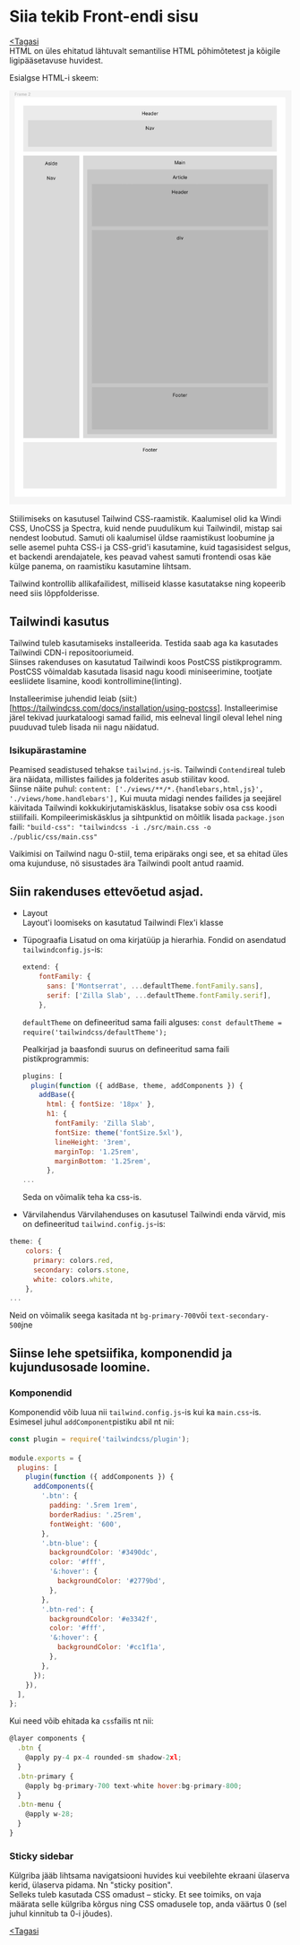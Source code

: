 # Siia tekib Front-endi sisu

[<Tagasi](../../README.md)  
HTML on üles ehitatud lähtuvalt semantilise HTML põhimõtetest ja kõigile ligipääsetavuse huvidest.

Esialgse HTML-i skeem:

![Veebilehe skelett](images/html.jpg)

Stiilimiseks on kasutusel Tailwind CSS-raamistik. Kaalumisel olid ka Windi CSS, UnoCSS ja Spectra, kuid nende puudulikum kui Tailwindil, mistap sai nendest loobutud. Samuti oli kaalumisel üldse raamistikust loobumine ja selle asemel puhta CSS-i ja CSS-grid'i kasutamine, kuid tagasisidest selgus, et backendi arendajatele, kes peavad vahest samuti frontendi osas käe külge panema, on raamistiku kasutamine lihtsam.

Tailwind kontrollib allikafailidest, milliseid klasse kasutatakse ning kopeerib need siis lõppfolderisse.

## Tailwindi kasutus

Tailwind tuleb kasutamiseks installeerida. Testida saab aga ka kasutades Tailwindi CDN-i repositooriumeid.  
Siinses rakenduses on kasutatud Tailwindi koos PostCSS pistikprogramm. PostCSS võimaldab kasutada lisasid nagu koodi miniseerimine, tootjate eesliidete lisamine, koodi kontrollimine(linting).

Installeerimise juhendid leiab (siit:)[https://tailwindcss.com/docs/installation/using-postcss].
Installeerimise järel tekivad juurkataloogi samad failid, mis eelneval lingil oleval lehel ning puuduvad tuleb lisada nii nagu näidatud.

### Isikupärastamine

Peamised seadistused tehakse `tailwind.js`-is.
Tailwindi `Contendi`real tuleb ära näidata, millistes failides ja folderites asub stiilitav kood.  
Siinse näite puhul: `content: ['./views/**/*.{handlebars,html,js}', './views/home.handlebars'],`
Kui muuta midagi nendes failides ja seejärel käivitada Tailwindi kokkukirjutamiskäsklus, lisatakse sobiv osa css koodi stiilifaili.
Kompileerimiskäsklus ja sihtpunktid on mõitlik lisada `package.json` faili: `"build-css": "tailwindcss -i ./src/main.css -o ./public/css/main.css"`

Vaikimisi on Tailwind nagu 0-stiil, tema eripäraks ongi see, et sa ehitad üles oma kujunduse, nö sisustades ära Tailwindi poolt antud raamid.

## Siin rakenduses ettevõetud asjad.

- Layout  
  Layout'i loomiseks on kasutatud Tailwindi Flex'i klasse
- Tüpograafia
  Lisatud on oma kirjatüüp ja hierarhia. Fondid on asendatud `tailwindconfig.js`-is:

  ```javascript
  extend: {
      fontFamily: {
        sans: ['Montserrat', ...defaultTheme.fontFamily.sans],
        serif: ['Zilla Slab', ...defaultTheme.fontFamily.serif],
      },
  ```

  `defaultTheme` on defineeritud sama faili alguses:
  `const defaultTheme = require('tailwindcss/defaultTheme');`

  Pealkirjad ja baasfondi suurus on defineeritud sama faili pistikprogrammis:

  ```javascript
  plugins: [
    plugin(function ({ addBase, theme, addComponents }) {
      addBase({
        html: { fontSize: '18px' },
        h1: {
          fontFamily: 'Zilla Slab',
          fontSize: theme('fontSize.5xl'),
          lineHeight: '3rem',
          marginTop: '1.25rem',
          marginBottom: '1.25rem',
        },
  ...
  ```

  Seda on võimalik teha ka css-is.

- Värvilahendus
  Värvilahenduses on kasutusel Tailwindi enda värvid, mis on defineeritud `tailwind.config.js`-is:

```javascript
theme: {
    colors: {
      primary: colors.red,
      secondary: colors.stone,
      white: colors.white,
    },
...
```

Neid on võimalik seega kasitada nt `bg-primary-700`või `text-secondary-500`jne

## Siinse lehe spetsiifika, komponendid ja kujundusosade loomine.

### Komponendid

Komponendid võib luua nii `tailwind.config.js`-is kui ka `main.css`-is. Esimesel juhul `addComponent`pistiku abil nt nii:

```javascript
const plugin = require('tailwindcss/plugin');

module.exports = {
  plugins: [
    plugin(function ({ addComponents }) {
      addComponents({
        '.btn': {
          padding: '.5rem 1rem',
          borderRadius: '.25rem',
          fontWeight: '600',
        },
        '.btn-blue': {
          backgroundColor: '#3490dc',
          color: '#fff',
          '&:hover': {
            backgroundColor: '#2779bd',
          },
        },
        '.btn-red': {
          backgroundColor: '#e3342f',
          color: '#fff',
          '&:hover': {
            backgroundColor: '#cc1f1a',
          },
        },
      });
    }),
  ],
};
```

Kui need võib ehitada ka `css`failis nt nii:

```javascript
@layer components {
  .btn {
    @apply py-4 px-4 rounded-sm shadow-2xl;
  }
  .btn-primary {
    @apply bg-primary-700 text-white hover:bg-primary-800;
  }
  .btn-menu {
    @apply w-28;
  }
}
```

### Sticky sidebar

Külgriba jääb lihtsama navigatsiooni huvides kui veebilehte ekraani ülaserva kerid, ülaserva pidama. Nn "sticky position".  
Selleks tuleb kasutada CSS omadust – sticky. Et see toimiks, on vaja määrata selle külgriba kõrgus ning CSS omadusele top, anda väärtus 0 (sel juhul kinnitub ta 0-i jõudes).

[<Tagasi](../../README.md)
